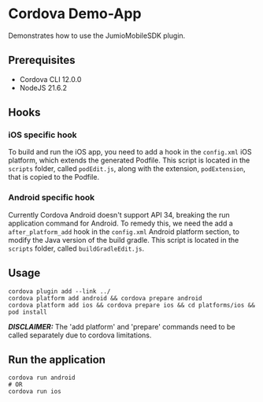 # Cordova Demo-App
Demonstrates how to use the JumioMobileSDK plugin.

## Prerequisites

* Cordova CLI 12.0.0
* NodeJS 21.6.2

## Hooks

### iOS specific hook

To build and run the iOS app, you need to add a hook in the `config.xml` iOS platform, which extends the generated Podfile. This script is located in the `scripts` folder, called `podEdit.js`, along with the extension, `podExtension`, that is copied to the Podfile.

### Android specific hook

Currently Cordova Android doesn't support API 34, breaking the run application command for Android. To remedy this, we need the add a `after_platform_add` hook in the `config.xml` Android platform section, to modify the Java version of the build gradle. This script is located in the `scripts` folder, called `buildGradleEdit.js`.

## Usage
```
cordova plugin add --link ../
cordova platform add android && cordova prepare android
cordova platform add ios && cordova prepare ios && cd platforms/ios && pod install
```
**_DISCLAIMER:_** The 'add platform' and 'prepare' commands need to be called separately due to cordova limitations.

## Run the application
```
cordova run android
# OR
cordova run ios
```
